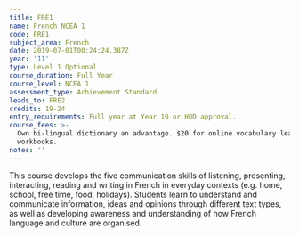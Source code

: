 ```yaml
---
title: FRE1
name: French NCEA 1
code: FRE1
subject_area: French
date: 2019-07-01T00:24:24.387Z
year: '11'
type: Level 1 Optional
course_duration: Full Year
course_level: NCEA 1
assessment_type: Achievement Standard
leads_to: FRE2
credits: 19-24
entry_requirements: Full year at Year 10 or HOD approval.
course_fees: >-
  Own bi-lingual dictionary an advantage. $20 for online vocabulary learning and
  workbooks.
notes: ''
---
```

This course develops the five communication skills of listening, presenting, interacting, reading and writing in French in everyday contexts (e.g. home, school, free time, food, holidays). Students learn to understand and communicate information, ideas and opinions through different text types, as well as developing awareness and understanding of how French language and culture are organised.
